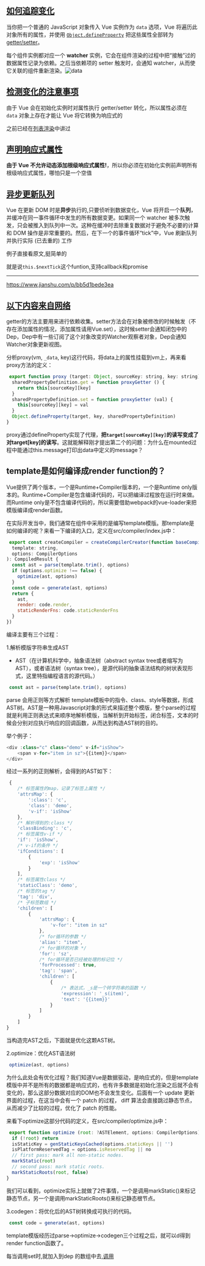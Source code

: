 ## [如何追踪变化](https://cn.vuejs.org/v2/guide/reactivity.html#如何追踪变化)

当你把一个普通的 JavaScript 对象传入 Vue 实例作为 `data` 选项，Vue 将遍历此对象所有的属性，并使用 [`Object.defineProperty`](https://developer.mozilla.org/zh-CN/docs/Web/JavaScript/Reference/Global_Objects/Object/defineProperty) 把这些属性全部转为 [getter/setter](https://developer.mozilla.org/zh-CN/docs/Web/JavaScript/Guide/Working_with_Objects#定义_getters_与_setters)。

每个组件实例都对应一个 **watcher** 实例，它会在组件渲染的过程中把“接触”过的数据属性记录为依赖。之后当依赖项的 setter 触发时，会通知 watcher，从而使它关联的组件重新渲染。![data](https://cn.vuejs.org/images/data.png)



## [检测变化的注意事项](https://cn.vuejs.org/v2/guide/reactivity.html#检测变化的注意事项)

由于 Vue 会在初始化实例时对属性执行 getter/setter 转化，所以属性必须在 `data` 对象上存在才能让 Vue 将它转换为响应式的

之前已经在[列表渲染](https://cn.vuejs.org/v2/guide/list.html#注意事项)中讲过

## [声明响应式属性](https://cn.vuejs.org/v2/guide/reactivity.html#声明响应式属性)

**由于 Vue 不允许动态添加根级响应式属性!**，所以你必须在初始化实例前声明所有根级响应式属性，哪怕只是一个空值

## [异步更新队列](https://cn.vuejs.org/v2/guide/reactivity.html#异步更新队列)

Vue 在更新 DOM 时是**异步**执行的,只要侦听到数据变化，Vue 将开启一个**队列**，并缓冲在同一事件循环中发生的所有数据变更。如果同一个 watcher 被多次触发，只会被推入到队列中一次。这种在缓冲时去除重复数据对于避免不必要的计算和 DOM 操作是非常重要的。然后，在下一个的事件循环“tick”中，Vue 刷新队列并执行实际 (已去重的) 工作

例子直接看原文,挺简单的

就是说`this.$nextTick`这个funtion,支持callback和promise



------

https://www.jianshu.com/p/bb5d1bede3ea

## [以下内容来自网络](https://juejin.im/post/5b80e60de51d4557b85fc8fc)

getter的方法主要用来进行依赖收集。setter方法会在对象被修改的时候触发（不存在添加属性的情况，添加属性请用Vue.set），这时候setter会通知闭包中的Dep，Dep中有一些订阅了这个对象改变的Watcher观察者对象，Dep会通知Watcher对象更新视图。

分析proxy(vm, `_data`, key)这行代码，将data上的属性挂载到vm上，再来看proxy方法的定义：

```js
 export function proxy (target: Object, sourceKey: string, key: string) {
  sharedPropertyDefinition.get = function proxyGetter () {
    return this[sourceKey][key]
  }
  sharedPropertyDefinition.set = function proxySetter (val) {
    this[sourceKey][key] = val
  }
  Object.defineProperty(target, key, sharedPropertyDefinition)
}
```

proxy通过defineProperty实现了代理，**把`target[sourceKey][key]`的读写变成了对target[key]的读写**。这就能解释刚才提出第二个的问题：为什么在mounted过程中能通过this.message打印出data中定义的message？

## template是如何编译成render function的？

Vue提供了两个版本，一个是Runtime+Compiler版本的，一个是Runtime only版本的。Runtime+Compiler是包含编译代码的，可以把编译过程放在运行时来做。而Runtime only是不包含编译代码的，所以需要借助webpack的vue-loader来把模版编译成render函数。

在实际开发当中，我们通常在组件中采用的是编写template模版。那template是如何编译的呢？来看一下编译的入口，定义在src/compiler/index.js中：

```js
 export const createCompiler = createCompilerCreator(function baseCompile (
  template: string,
  options: CompilerOptions
): CompiledResult {
  const ast = parse(template.trim(), options)
  if (options.optimize !== false) {
    optimize(ast, options)
  }
  const code = generate(ast, options)
  return {
    ast,
    render: code.render,
    staticRenderFns: code.staticRenderFns
  }
})

```

编译主要有三个过程：

1.解析模版字符串生成AST

- AST（在计算机科学中，抽象语法树（abstract syntax tree或者缩写为AST），或者语法树（syntax tree），是源代码的抽象语法结构的树状表现形式，这里特指编程语言的源代码。）

```js
 const ast = parse(template.trim(), options)
```

parse 会用正则等方式解析 template模板中的指令、class、style等数据，形成AST树。AST是一种用Javascript对象的形式来描述整个模版，整个parse的过程就是利用正则表达式来顺序地解析模版，当解析到开始标签，闭合标签，文本的时候会分别对应执行响应的回调函数，从而达到构造AST树的目的。

举个例子：

```js
<div :class="c" class="demo" v-if="isShow">
    <span v-for="item in sz">{{item}}</span>
</div>
```

经过一系列的正则解析，会得到的AST如下：

```js
 {
    /* 标签属性的map，记录了标签上属性 */
    'attrsMap': {
        ':class': 'c',
        'class': 'demo',
        'v-if': 'isShow'
    },
    /* 解析得到的:class */
    'classBinding': 'c',
    /* 标签属性v-if */
    'if': 'isShow',
    /* v-if的条件 */
    'ifConditions': [
        {
            'exp': 'isShow'
        }
    ],
    /* 标签属性class */
    'staticClass': 'demo',
    /* 标签的tag */
    'tag': 'div',
    /* 子标签数组 */
    'children': [
        {
            'attrsMap': {
                'v-for': "item in sz"
            },
            /* for循环的参数 */
            'alias': "item",
            /* for循环的对象 */
            'for': 'sz',
            /* for循环是否已经被处理的标记位 */
            'forProcessed': true,
            'tag': 'span',
            'children': [
                {
                    /* 表达式，_s是一个转字符串的函数 */
                    'expression': '_s(item)',
                    'text': '{{item}}'
                }
            ]
        }
    ]
}
```

当构造完AST之后，下面就是优化这颗AST树。

2.optimize：优化AST语法树

```js
 optimize(ast, options)
```

为什么此处会有优化过程？我们知道Vue是数据驱动，是响应式的，但是template模版中并不是所有的数据都是响应式的，也有许多数据是初始化渲染之后就不会有变化的，那么这部分数据对应的DOM也不会发生变化。后面有一个 update 更新界面的过程，在这当中会有一个 patch 的过程， diff 算法会直接跳过静态节点，从而减少了比较的过程，优化了 patch 的性能。

来看下optimize这部分代码的定义，在src/compiler/optimize.js中：

```js
 export function optimize (root: ?ASTElement, options: CompilerOptions) {
  if (!root) return
  isStaticKey = genStaticKeysCached(options.staticKeys || '')
  isPlatformReservedTag = options.isReservedTag || no
  // first pass: mark all non-static nodes.
  markStatic(root)
  // second pass: mark static roots.
  markStaticRoots(root, false)
}

```

我们可以看到，optimize实际上就做了2件事情，一个是调用markStatic()来标记静态节点，另一个是调用markStaticRoots()来标记静态根节点。

3.codegen：将优化后的AST树转换成可执行的代码。

```js
 const code = generate(ast, options)
```

template模版经历过parse->optimize->codegen三个过程之后，就可以d得到render function函数了。









每当调用set时,就加入到dep  的数组中去,[调用]()